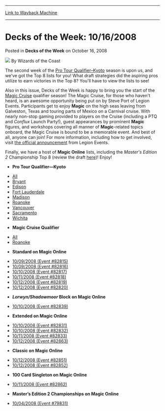 
---
[Link to Wayback Machine](https://web.archive.org/web/20220125093105/https://magic.wizards.com/en/articles/archive/decks-week/decks-week-10162008-2008-10-16)

[_metadata_:author]:- "Wizards of the Coast"
[_metadata_:description]:- "The second week of the Pro Tour Qualifier–Kyoto season is upon us, and we've got the Top 8 lists for you! What draft strategies did the aspiring pros utilize to earn victories in the Top 8? You'll have to view the lists to see! Also in this issue, Decks of the Week is happy to bring you the start of the Magic Cruise qualifier season! The Magic Cruise, for those who haven't"
[_metadata_:generator]:- "Drupal 7 (http://drupal.org)"
[_metadata_:node]:- "600501"
[_metadata_:publish_date]:- "2008-10-16"
[_metadata_:source]:- "div-main-content"
[_metadata_:title]:- "Decks of the Week: 10/16/2008"
[_metadata_:wayback_capture_timestamp]:- "2022-01-25 09:31:05"
[_metadata_:wayback_raw_url]:- "https://web.archive.org/web/20220125093105id_/https://magic.wizards.com/en/articles/archive/decks-week/decks-week-10162008-2008-10-16"
[_metadata_:wayback_url]:- "https://magic.wizards.com/en/articles/archive/decks-week/decks-week-10162008-2008-10-16"
---


Decks of the Week: 10/16/2008
=============================



 Posted in **Decks of the Week**
 on October 16, 2008 






![](https://media.magic.wizards.com/styles/auth_small/public/images/person/wizards_author.jpg)
By Wizards of the Coast











The second week of the [Pro Tour Qualifier–Kyoto](http://archive.wizards.com/Magic/TCG/Events.aspx?x=mtgcom/protour/kyoto08-qualifiers) season is upon us, and we've got the Top 8 lists for you! What draft strategies did the aspiring pros utilize to earn victories in the Top 8? You'll have to view the lists to see!


Also in this issue, Decks of the Week is happy to bring you the start of the [Magic Cruise](/en/events/coverage/magic-cruise-qualifying-season-top-8-decklists) qualifier season! The Magic Cruise, for those who haven't heard, is an awesome opportunity being put on by Steve Port of Legion Events. Participants get to enjoy **Magic** on the high seas leaving from Galveston, Texas and touring parts of Mexico on a Carnival cruise. With nearly non-stop gaming provided to players on the Cruise (including a PTQ and *Conflux* Launch Party!), guest appearances by prominent **Magic** figures, and workshops covering all manner of **Magic**-related topics onboard, the Magic Cruise is bound to be a memorable event. And best of all, anyone can join! For more information, including how to get involved, visit [the official announcement](/en/events/coverage/magic-cruise-qualifying-season-top-8-decklists) from Legion Events.


Finally, we have a host of **Magic Online** lists, including the *Master's Edition 2* Championship Top 8 (review the draft [here](/en/articles/archive/draft-viewer-10152008-2008-10-15))! Enjoy!


* **Pro Tour Qualifier—Kyoto**
+ [All](/en/events/coverage/pro-tour%E2%80%93kyoto-qualifying-season-top-8-decklists)
+ [Bryant](http://archive.wizards.com/Magic/Magazine/Events.aspx?x=mtgevent/kyoto09ptq/1011bryant)
+ [Edison](http://archive.wizards.com/Magic/Magazine/Events.aspx?x=mtgevent/kyoto09ptq/1011edison)
+ [Fort Lauderdale](http://archive.wizards.com/Magic/Magazine/Events.aspx?x=mtgevent/kyoto09ptq/1011fortlauderdale)
+ [Madison](http://archive.wizards.com/Magic/Magazine/Events.aspx?x=mtgevent/kyoto09ptq/1011madison)
+ [Roanoke](http://archive.wizards.com/Magic/Magazine/Events.aspx?x=mtgevent/kyoto09ptq/1011roanoke)
+ [Vancouver](http://archive.wizards.com/Magic/Magazine/Events.aspx?x=mtgevent/kyoto09ptq/1011vancouver)
+ [Sacramento](http://archive.wizards.com/Magic/Magazine/Events.aspx?x=mtgevent/kyoto09ptq/1011sacramento)
+ [Wichita](http://archive.wizards.com/Magic/Magazine/Events.aspx?x=mtgevent/kyoto09ptq/1011wichita)

* **Magic Cruise Qualifier**
+ [All](/en/events/coverage/magic-cruise-qualifying-season-top-8-decklists)
+ [Roanoke](http://archive.wizards.com/Magic/Magazine/Events.aspx?x=mtgevent/magiccruise/1011roanoke)

* **Standard on Magic Online**
+ [10/09/2008 (Event #82815)](http://archive.wizards.com/Magic/Magazine/Events.aspx?x=mtg/daily/decks/mol82815)
+ [10/09/2008 (Event #82816)](http://archive.wizards.com/Magic/Magazine/Events.aspx?x=mtg/daily/decks/mol82816)
+ [10/10/2008 (Event #82817)](http://archive.wizards.com/Magic/Magazine/Events.aspx?x=mtg/daily/decks/mol82817)
+ [10/11/2008 (Event #82818)](http://archive.wizards.com/Magic/Magazine/Events.aspx?x=mtg/daily/decks/mol82818)
+ [10/12/2008 (Event #82819)](http://archive.wizards.com/Magic/Magazine/Events.aspx?x=mtg/daily/decks/mol82819)
+ [10/12/2008 (Event #82820)](http://archive.wizards.com/Magic/Magazine/Events.aspx?x=mtg/daily/decks/mol82820)

* ***Lorwyn/Shadowmoor* Block on Magic Online**
+ [10/10/2008 (Event #82839)](http://archive.wizards.com/Magic/Magazine/Events.aspx?x=mtg/daily/decks/mol82839)

* **Extended on Magic Online**
+ [10/10/2008 (Event #82831)](http://archive.wizards.com/Magic/Magazine/Events.aspx?x=mtg/daily/decks/mol82831)
+ [10/10/2008 (Event #82832)](http://archive.wizards.com/Magic/Magazine/Events.aspx?x=mtg/daily/decks/mol82832)
+ [10/11/2008 (Event #82833)](http://archive.wizards.com/Magic/Magazine/Events.aspx?x=mtg/daily/decks/mol82833)
+ [10/12/2008 (Event #82863)](http://archive.wizards.com/Magic/Magazine/Events.aspx?x=mtg/daily/decks/mol82863)

* **Classic on Magic Online**
+ [10/12/2008 (Event #82851)](http://archive.wizards.com/Magic/Magazine/Events.aspx?x=mtg/daily/decks/mol82851)
+ [10/12/2008 (Event #82852)](http://archive.wizards.com/Magic/Magazine/Events.aspx?x=mtg/daily/decks/mol82852)

* **100 Card Singleton on Magic Online**
+ [10/11/2008 (Event #82862)](http://archive.wizards.com/Magic/Magazine/Events.aspx?x=mtg/daily/decks/mol82862)

* **Master’s Edition 2 Championships on Magic Online**
+ [10/04/2008 (Event #79831)](http://archive.wizards.com/Magic/Magazine/Events.aspx?x=mtg/daily/decks/mol79831)






